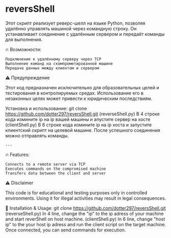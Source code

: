 # reversShell
 Этот скрипт реализует реверс-шелл на языке Python, позволяя удалённо управлять машиной через командную строку. Он устанавливает соединение с удалённым сервером и передаёт команды для выполнения.
 
🔥 Возможности:

    Подключение к удалённому серверу через TCP
    Выполнение команд на скомпрометированной машине
    Передача данных между клиентом и сервером

⚠️ Предупреждение

Этот код предназначен исключительно для образовательных целей и тестирования в контролируемых средах. Использование его в незаконных целях может привести к юридическим последствиям.

 Установка и использование:
    git clone https://github.com/dotter297/reversShell.git
    (reverseShell.py) В 4 строке кода измините ip на ip вашей машины и апустите сервер на хосте 
    (clientShell.py) В 6 строке кода измините ip на ip хоста и запустите клиентский скрипт на целевой машине.
    После успешного соединения можно отправлять команды.
    
    
    
    ---
    
    
🔥 Features:

    Connects to a remote server via TCP
    Executes commands on the compromised machine
    Transfers data between the client and server

⚠️ Disclaimer

This code is for educational and testing purposes only in controlled environments. Using it for illegal activities may result in legal consequences.


🚀 Installation & Usage:
     git clone https://github.com/dotter297/reversShell.git
    (reverseShell.py) In 4 line, change the "ip" to the ip adress of your    machine and start reverShell on host  machine.
    (clientShell.py) In 6 line, change "host ip" to the your host ip adress and run the client script on the target machine.
    Once connected, you can send commands for execution.
